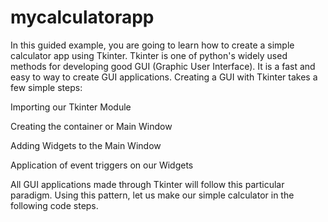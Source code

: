 # mycalculatorapp
In this guided example, you are going to learn how to create a simple calculator app using Tkinter. Tkinter is one of python's widely used methods for developing good GUI (Graphic User Interface). It is a fast and easy to way to create GUI applications.
Creating a GUI with Tkinter takes a few simple steps:

Importing our Tkinter Module

Creating the container or Main Window

Adding Widgets to the Main Window

Application of event triggers on our Widgets

All GUI applications made through Tkinter will follow this particular paradigm. Using this pattern, let us make our simple calculator in the following code steps.
